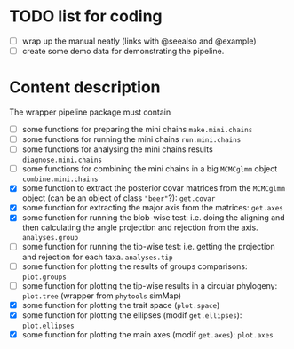 # TODO list for coding

- [ ] wrap up the manual neatly (links with @seealso and @example)
- [ ] create some demo data for demonstrating the pipeline.

# Content description

The wrapper pipeline package must contain

 - [ ] some functions for preparing the mini chains `make.mini.chains`
 - [ ] some functions for running the mini chains `run.mini.chains`
 - [ ] some functions for analysing the mini chains results `diagnose.mini.chains`
 - [ ] some functions for combining the mini chains in a big `MCMCglmm` object `combine.mini.chains`
 - [x] some function to extract the posterior covar matrices from the `MCMCglmm` object (can be an object of class `"beer"`?): `get.covar`
 - [x] some function for extracting the major axis from the matrices: `get.axes`
 - [x] some function for running the blob-wise test: i.e. doing the aligning and then calculating the angle projection and rejection from the axis. `analyses.group`
 - [ ] some function for running the tip-wise test: i.e. getting the projection and rejection for each taxa. `analyses.tip`
 - [ ] some function for plotting the results of groups comparisons: `plot.groups`
 - [ ] some function for plotting the tip-wise results in a circular phylogeny: `plot.tree` (wrapper from `phytools` simMap)
 - [x] some function for plotting the trait space (`plot.space`)
 - [x] some function for plotting the ellipses (modif `get.ellipses`): `plot.ellipses`
 - [x] some function for plotting the main axes (modif `get.axes`): `plot.axes`
